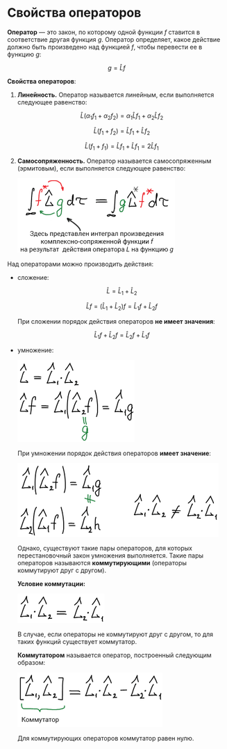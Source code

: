 # Свойства операторов

**Оператор** — это закон, по которому одной функции $f$ ставится в соответствие другая функция $g$. Оператор определяет, какое действие должно быть произведено над функцией $f$, чтобы перевести ее в функцию $g$:

$$
g = \widehat{L}f
$$

**Свойства операторов**:

1. **Линейность.** Оператор называется линейным, если выполняется следующее равенство:

    $$
    \widehat{L}(\alpha_1f_1 + \alpha_2f_2) = \alpha_1\widehat{L}f_1 + \alpha_2\widehat{L}f_2
    $$

    $$
    \widehat{L}(f_1 + f_2) = \widehat{L}f_1 + \widehat{L}f_2
    $$

    $$
    \widehat{L}(f_1 + f_1) = \widehat{L}f_1 + \widehat{L}f_1 = 2 \widehat{L}f_1
    $$

2. **Самосопряженность.** Оператор называется самосопряженным (эрмитовым), если выполняется следующее равенство:

    ![Свойства операторов: самосопряженность](images/svojstva-operatorov/svoistva_clip_image001_0003.png)


Над операторами можно производить действия:

* сложение:

    $$
    \widehat{L} = \widehat{L}_1 + \widehat{L}_2
    $$

    $$
    \widehat{L}f = (\widehat{L}_1 + \widehat{L}_2)f = \widehat{L}_1f + \widehat{L}_2f
    $$

    При сложении порядок действия операторов **не имеет значения**:

    $$
    \widehat{L}_1f + \widehat{L}_2f = \widehat{L}_2f + \widehat{L}_1f
    $$

* умножение:

    ![](images/svojstva-operatorov/svoistva_clip_image001_0007.png)

    При умножении порядок действия операторов **имеет значение**:

    ![](images/svojstva-operatorov/svoistva_clip_image001_0009.png)

    Однако, существуют такие пары операторов, для которых перестановочный закон умножения выполняется. Такие пары операторов называются **коммутирующими** (операторы коммутируют друг с другом).

    **Условие коммутации:**

    ![](images/svojstva-operatorov/svoistva_clip_image001_0010.png)

    В случае, если операторы не коммутируют друг с другом, то для таких функций существует коммутатор.

    **Коммутатором** называется оператор, построенный следующим образом:

    ![](images/svojstva-operatorov/svoistva_clip_image001_0011.png)

    Для коммутирующих операторов коммутатор равен нулю.



